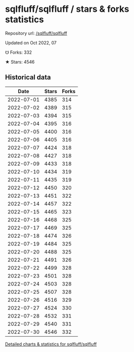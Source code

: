 # sqlfluff/sqlfluff / stars & forks statistics

Repository url: [/sqlfluff/sqlfluff](https://github.com/sqlfluff/sqlfluff)

Updated on Oct 2022, 07

☋ Forks: 332

★ Stars: 4546

## Historical data
| Date | Stars | Forks |
|------|-------|-------|
| 2022-07-01 | 4385 | 314 | 
| 2022-07-02 | 4389 | 315 | 
| 2022-07-03 | 4394 | 315 | 
| 2022-07-04 | 4395 | 316 | 
| 2022-07-05 | 4400 | 316 | 
| 2022-07-06 | 4405 | 316 | 
| 2022-07-07 | 4424 | 318 | 
| 2022-07-08 | 4427 | 318 | 
| 2022-07-09 | 4433 | 318 | 
| 2022-07-10 | 4434 | 319 | 
| 2022-07-11 | 4435 | 319 | 
| 2022-07-12 | 4450 | 320 | 
| 2022-07-13 | 4451 | 322 | 
| 2022-07-14 | 4457 | 322 | 
| 2022-07-15 | 4465 | 323 | 
| 2022-07-16 | 4468 | 325 | 
| 2022-07-17 | 4469 | 325 | 
| 2022-07-18 | 4474 | 326 | 
| 2022-07-19 | 4484 | 325 | 
| 2022-07-20 | 4488 | 325 | 
| 2022-07-21 | 4491 | 326 | 
| 2022-07-22 | 4499 | 328 | 
| 2022-07-23 | 4501 | 328 | 
| 2022-07-24 | 4503 | 328 | 
| 2022-07-25 | 4507 | 328 | 
| 2022-07-26 | 4516 | 329 | 
| 2022-07-27 | 4524 | 330 | 
| 2022-07-28 | 4532 | 331 | 
| 2022-07-29 | 4540 | 331 | 
| 2022-07-30 | 4546 | 332 | 


[Detailed charts & statistics for sqlfluff/sqlfluff](https://reviewgithub.com/rep/sqlfluff/sqlfluff)
